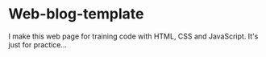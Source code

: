 # Web-blog-template
I make this web page for training code with HTML, CSS and JavaScript. It's just for practice...
